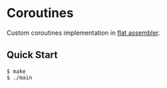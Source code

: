 # Coroutines

Custom coroutines implementation in [flat assembler](https://flatassembler.net/).

## Quick Start

```console
$ make
$ ./main
```
